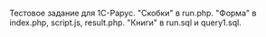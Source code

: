 Тестовое задание для 1С-Рарус.
"Скобки" в run.php.
"Форма" в index.php, script.js, result.php.
"Книги" в run.sql и query1.sql.
